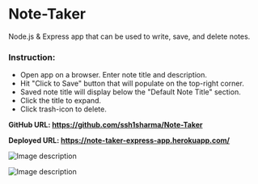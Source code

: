 # Note-Taker
Node.js &amp; Express app that can be used to write, save, and delete notes.

### Instruction: 
- Open app on a browser. Enter note title and description. 
- Hit "Click to Save" button that will populate on the top-right corner. 
- Saved note title will display below the "Default Note Title" section. 
- Click the title to expand. 
- Click trash-icon to delete.

**GitHub URL: https://github.com/ssh1sharma/Note-Taker**

**Deployed URL: https://note-taker-express-app.herokuapp.com/**

![Image description](https://github.com/ssh1sharma/Note-Taker/blob/ed96f9331befc2bd9f375c59b3dbb7f18c403575/note-taker-screenshot-2.JPG)

![Image description](https://github.com/ssh1sharma/Note-Taker/blob/ed96f9331befc2bd9f375c59b3dbb7f18c403575/note-taker-screenshot-1.JPG)